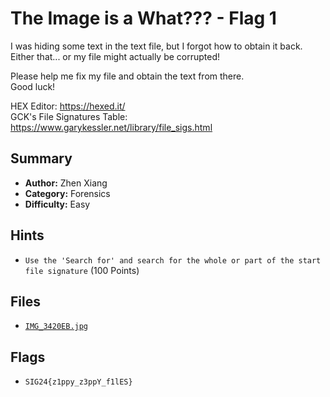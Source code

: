 # The Image is a What??? - Flag 1

I was hiding some text in the text file, but I forgot how to obtain it back. Either that... or my file might actually be corrupted!

Please help me fix my file and obtain the text from there. \
Good luck!

HEX Editor: https://hexed.it/ \
GCK's File Signatures Table: https://www.garykessler.net/library/file_sigs.html

## Summary
- **Author:** Zhen Xiang
- **Category:** Forensics
- **Difficulty:** Easy

## Hints
- `Use the 'Search for' and search for the whole or part of the start file signature` (100 Points)

## Files
- [`IMG_3420EB.jpg`](./dist/IMG_3420EB.jpg)

## Flags
- `SIG24{z1ppy_z3ppY_f1lES}`
